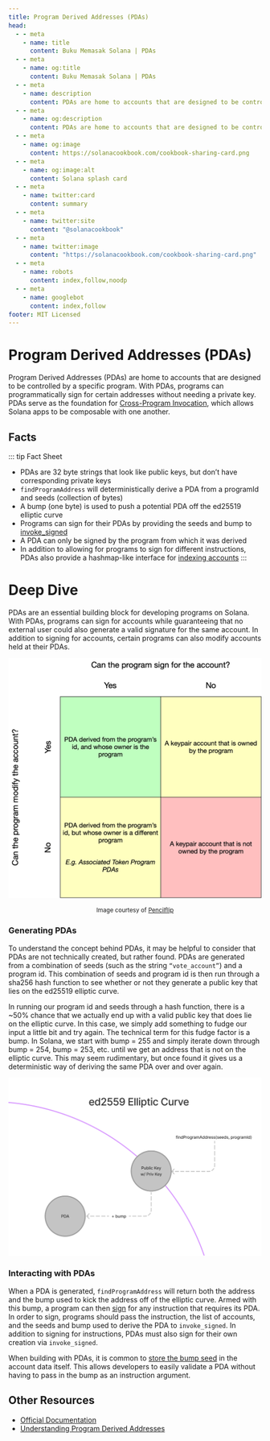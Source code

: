 ```yaml
---
title: Program Derived Addresses (PDAs)
head:
  - - meta
    - name: title
      content: Buku Memasak Solana | PDAs
  - - meta
    - name: og:title
      content: Buku Memasak Solana | PDAs
  - - meta
    - name: description
      content: PDAs are home to accounts that are designed to be controlled by a specific program. Learn about PDAs and more Core Concepts at The Buku Memasak Solana.
  - - meta
    - name: og:description
      content: PDAs are home to accounts that are designed to be controlled by a specific program. Learn about PDAs and more Core Concepts at The Buku Memasak Solana.
  - - meta
    - name: og:image
      content: https://solanacookbook.com/cookbook-sharing-card.png
  - - meta
    - name: og:image:alt
      content: Solana splash card
  - - meta
    - name: twitter:card
      content: summary
  - - meta
    - name: twitter:site
      content: "@solanacookbook"
  - - meta
    - name: twitter:image
      content: "https://solanacookbook.com/cookbook-sharing-card.png"
  - - meta
    - name: robots
      content: index,follow,noodp
  - - meta
    - name: googlebot
      content: index,follow
footer: MIT Licensed
---
```


# Program Derived Addresses (PDAs)

Program Derived Addresses (PDAs) are home to accounts that are designed to be controlled by a specific program. With PDAs, programs can programmatically sign for certain addresses without needing a private key. PDAs serve as the foundation for [Cross-Program Invocation](https://docs.solana.com/developing/programming-model/calling-between-programs#cross-program-invocations), which allows Solana apps to be composable with one another.

## Facts

::: tip Fact Sheet
- PDAs are 32 byte strings that look like public keys, but don’t have corresponding private keys
- `findProgramAddress` will deterministically derive a PDA from a programId and seeds (collection of bytes)
- A bump (one byte) is used to push a potential PDA off the ed25519 elliptic curve
- Programs can sign for their PDAs by providing the seeds and bump to [invoke_signed](https://docs.solana.com/developing/programming-model/calling-between-programs#program-signed-accounts)
- A PDA can only be signed by the program from which it was derived
- In addition to allowing for programs to sign for different instructions, PDAs also provide a hashmap-like interface for [indexing accounts](../guides/account-maps.md)
:::

# Deep Dive

PDAs are an essential building block for developing programs on Solana. With PDAs, programs can sign for accounts while guaranteeing that no external user could also generate a valid signature for the same account. In addition to signing for accounts, certain programs can also modify accounts held at their PDAs.

![Accounts matrix](./account-matrix.png)

<small style="text-align:center;display:block;">Image courtesy of <a href="https://twitter.com/pencilflip">Pencilflip</a></small>

### Generating PDAs

To understand the concept behind PDAs, it may be helpful to consider that PDAs are not technically created, but rather found. PDAs are generated from a combination of seeds (such as the string `“vote_account”`) and a program id. This combination of seeds and program id is then run through a sha256 hash function to see whether or not they generate a public key that lies on the ed25519 elliptic curve.

In running our program id and seeds through a hash function, there is a ~50% chance that we actually end up with a valid public key that does lie on the elliptic curve. In this case, we simply add something to fudge our input a little bit and try again. The technical term for this fudge factor is a bump. In Solana, we start with bump = 255 and simply iterate down through bump = 254, bump = 253, etc. until we get an address that is not on the elliptic curve. This may seem rudimentary, but once found it gives us a deterministic way of deriving the same PDA over and over again. 

![PDA on the ellipitic curve](./pda-curve.png)

### Interacting with PDAs

When a PDA is generated, `findProgramAddress` will return both the address and the bump used to kick the address off of the elliptic curve. Armed with this bump, a program can then [sign](../references/accounts.md#sign-with-a-pda) for any instruction that requires its PDA. In order to sign, programs should pass the instruction, the list of accounts, and the seeds and bump used to derive the PDA to `invoke_signed`. In addition to signing for instructions, PDAs must also sign for their own creation via `invoke_signed`.

When building with PDAs, it is common to [store the bump seed](https://github.com/solana-labs/solana-program-library/blob/78e29e9238e555967b9125799d7d420d7d12b959/token-swap/program/src/state.rs#L100) in the account data itself. This allows developers to easily validate a PDA without having to pass in the bump as an instruction argument.

## Other Resources
- [Official Documentation](https://docs.solana.com/developing/programming-model/calling-between-programs#program-derived-addresses)
- [Understanding Program Derived Addresses](https://www.brianfriel.xyz/understanding-program-derived-addresses/)
